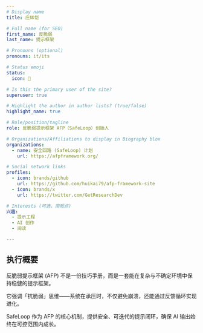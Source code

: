 ```yaml
---
# Display name
title: 庄辉恺

# Full name (for SEO)
first_name: 反脆弱
last_name: 提示框架

# Pronouns (optional)
pronouns: it/its

# Status emoji
status:
  icon: 📄

# Is this the primary user of the site?
superuser: true

# Highlight the author in author lists? (true/false)
highlight_name: true

# Role/position/tagline
role: 反脆弱提示框架 AFP（SafeLoop）创始人

# Organizations/Affiliations to display in Biography blox
organizations:
  - name: 安全回路 (SafeLoop) 计划
    url: https://afpframework.org/

# Social network links
profiles:
  - icon: brands/github
    url: https://github.com/huikai79/afp-framework-site
  - icon: brands/x
    url: https://twitter.com/GetResearchDev

# Interests (可选，简短点)
兴趣:
  - 提示工程
  - AI 创作
  - 阅读

---
```


## 执行概要

反脆弱提示框架 (AFP) 不是一份技巧手册，而是一套能在复杂与不确定环境中保持稳健的提示框架。  

它强调「抗脆弱」思维——系统在承压时，不仅避免崩溃，还能通过反馈循环实现进化。  

SafeLoop 作为 AFP 的核心机制，提供安全、可迭代的提示闭环，确保 AI 输出始终在可控范围内成长。
